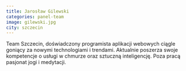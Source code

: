 ```yaml
---
title: Jarosław Gilewski
categories: panel-team
image: gilewski.jpg
city: szczecin
---
```

Team Szczecin, doświadczony programista aplikacji webowych ciągle goniący za nowymi technologiami i trendami. Aktualnie poszerza swoje kompetencje o usługi w chmurze oraz sztuczną inteligencję.
Poza pracą pasjonat jogi i medytacji.
